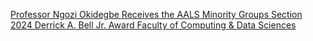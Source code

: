 [Professor Ngozi Okidegbe Receives the AALS Minority Groups Section 2024 Derrick A. Bell Jr. Award   Faculty of Computing & Data Sciences](https://qi.tc/qi/118686)